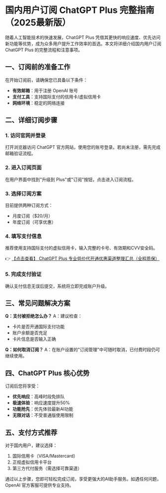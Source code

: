 # 国内用户订阅 ChatGPT Plus 完整指南（2025最新版）

随着人工智能技术的快速发展，ChatGPT Plus 凭借其更快的响应速度、优先访问新功能等优势，成为众多用户提升工作效率的首选。本文将详细介绍国内用户订阅 ChatGPT Plus 的完整流程和注意事项。

## 一、订阅前的准备工作

在开始订阅前，请确保您已具备以下条件：

- **有效邮箱**：用于注册 OpenAI 账号
- **支付工具**：支持国际支付的信用卡/虚拟信用卡
- **网络环境**：稳定的网络连接

## 二、详细订阅步骤

### 1. 访问官网并登录
打开浏览器访问 ChatGPT 官方网站，使用您的账号登录。若尚未注册，需先完成邮箱验证流程。

### 2. 进入订阅页面
在用户界面中找到"升级到 Plus"或"订阅"按钮，点击进入订阅流程。

### 3. 选择订阅方案
目前提供两种订阅方式：
- 月度订阅（$20/月）
- 年度订阅（可享优惠）

### 4. 填写支付信息
推荐使用支持国际支付的虚拟信用卡，输入完整的卡号、有效期和CVV安全码。

👉 [【点击查看】 ChatGPT Plus 专业低价代开通优惠渠道整理汇总（全程质保）](https://bit.ly/DaiKai)

### 5. 完成支付验证
确认支付信息无误后提交，系统将立即完成账户升级。

## 三、常见问题解决方案

**Q：支付被拒绝怎么办？**
A：建议检查：
- 卡片是否开通国际支付功能
- 账户余额是否充足
- 卡片信息是否输入正确

**Q：如何取消订阅？**
A：在账户设置的"订阅管理"中可随时取消，已付费时段仍可继续使用。

## 四、ChatGPT Plus 核心优势

订阅后您将享受：
- **优先响应**：高峰时段免排队
- **极速体验**：响应速度提升50%
- **功能抢先**：优先体验最新AI功能
- **无限对话**：不受普通版使用限制

## 五、支付方式推荐

对于国内用户，建议选择：
1. 国际信用卡（VISA/Mastercard）
2. 正规虚拟信用卡平台
3. 第三方代付服务（需选择可靠渠道）

通过以上步骤，您即可轻松完成订阅，享受更强大的AI助手服务。如遇任何问题，OpenAI 官方客服可提供专业支持。
